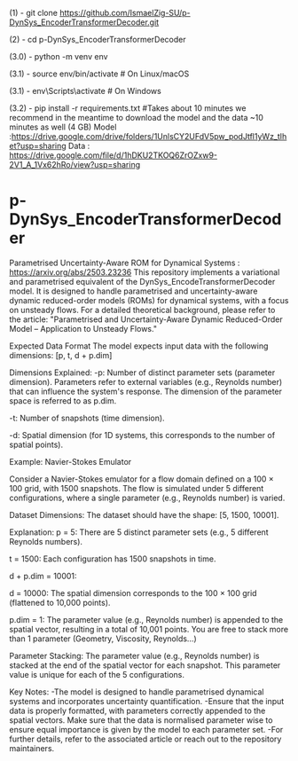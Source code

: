 (1) - git clone https://github.com/IsmaelZig-SU/p-DynSys_EncoderTransformerDecoder.git

(2) - cd p-DynSys_EncoderTransformerDecoder

(3.0) - python -m venv env

(3.1) - source env/bin/activate    # On Linux/macOS

(3.1) - env\Scripts\activate       # On Windows

(3.2) - pip install -r requirements.txt  #Takes about 10 minutes we recommend in the meantime to download the model and the data ~10 minutes as well (4 GB) Model :https://drive.google.com/drive/folders/1UnlsCY2UFdV5pw_podJtfl1yWz_tIhet?usp=sharing Data : https://drive.google.com/file/d/1hDKU2TKOQ6ZrOZxw9-2V1_A_1Vx62hRo/view?usp=sharing


# p-DynSys_EncoderTransformerDecoder

Parametrised Uncertainty-Aware ROM for Dynamical Systems : https://arxiv.org/abs/2503.23236
This repository implements a variational and parametrised equivalent of the DynSys_EncodeTransformerDecoder model. It is designed to handle parametrised and uncertainty-aware dynamic reduced-order models (ROMs) for dynamical systems, with a focus on unsteady flows. For a detailed theoretical background, please refer to the article:
"Parametrised and Uncertainty-Aware Dynamic Reduced-Order Model – Application to Unsteady Flows."

Expected Data Format
The model expects input data with the following dimensions:
[p, t, d + p.dim]

Dimensions Explained:
  -p: Number of distinct parameter sets (parameter dimension). Parameters refer to external variables (e.g., Reynolds number) that can influence the system's response. The dimension of the parameter space is referred to as p.dim.
  
  -t: Number of snapshots (time dimension).
  
  -d: Spatial dimension (for 1D systems, this corresponds to the number of spatial points).

Example: Navier-Stokes Emulator

Consider a Navier-Stokes emulator for a flow domain defined on a 100 × 100 grid, with 1500 snapshots. The flow is simulated under 5 different configurations, where a single parameter (e.g., Reynolds number) is varied.

Dataset Dimensions:
The dataset should have the shape: [5, 1500, 10001].

Explanation:
p = 5: There are 5 distinct parameter sets (e.g., 5 different Reynolds numbers).

t = 1500: Each configuration has 1500 snapshots in time.

d + p.dim = 10001:

d = 10000: The spatial dimension corresponds to the 100 × 100 grid (flattened to 10,000 points).

p.dim = 1: The parameter value (e.g., Reynolds number) is appended to the spatial vector, resulting in a total of 10,001 points. You are free to stack more than 1 parameter (Geometry, Viscosity, Reynolds...)

Parameter Stacking:
The parameter value (e.g., Reynolds number) is stacked at the end of the spatial vector for each snapshot. This parameter value is unique for each of the 5 configurations.

Key Notes:
  -The model is designed to handle parametrised dynamical systems and incorporates uncertainty quantification.
  -Ensure that the input data is properly formatted, with parameters correctly appended to the spatial vectors. Make sure that the data is normalised parameter wise to ensure equal importance is given by the model to each parameter set. 
  -For further details, refer to the associated article or reach out to the repository maintainers.
